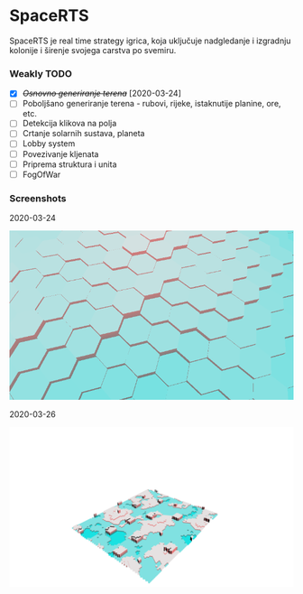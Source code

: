 # SpaceRTS

SpaceRTS je real time strategy igrica, koja uključuje nadgledanje i izgradnju kolonije i širenje svojega carstva po svemiru.

### Weakly TODO
* [X] ~~*Osnovno generiranje terena*~~ [2020-03-24]
* [ ] Poboljšano generiranje terena - rubovi, rijeke, istaknutije planine, ore, etc.
* [ ] Detekcija klikova na polja
* [ ] Crtanje solarnih sustava, planeta
* [ ] Lobby system
* [ ] Povezivanje kljenata
* [ ] Priprema struktura i unita
* [ ] FogOfWar

### Screenshots
2020-03-24

![Osnovno generiranje terena](Screenshots/PlanetTerrain_0.png "Osnovno generiranje terena")

2020-03-26

![Priprema boljeg generiranja terena](Screenshots/PlanetTerrain_1.png "Priprema boljeg generiranja terena")